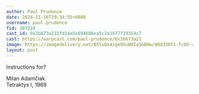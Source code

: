 ```yaml
---
author: Paul Prudence
date: 2024-11-16T19:34:55+0000
username: paul-prudence
fid: 307224
cast_id: 0x3b673a215fd14a5e894606ea5c7a1677f19354c7
cast: https://warpcast.com/paul-prudence/0x3b673a21
image: https://imagedelivery.net/BXluQx4ige9GuW0Ia56BHw/00d330f1-fc85-4a14-5064-a454ee15d500/original
layout: post
---
```

Instructions for?  
  
Milan Adamčiak  
Tetraktys I, 1969  

<img src='https://imagedelivery.net/BXluQx4ige9GuW0Ia56BHw/00d330f1-fc85-4a14-5064-a454ee15d500/original' alt='' referrerpolicy='no-referrer'/>